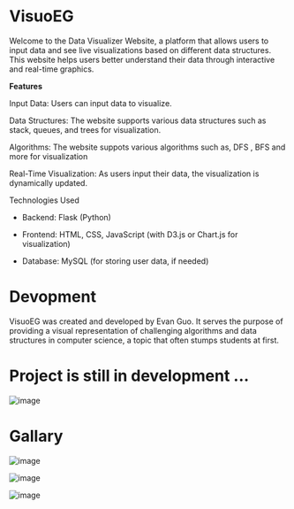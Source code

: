 # VisuoEG

Welcome to the Data Visualizer Website, a platform that allows users to input data and see live visualizations based on different data structures. This website helps users better understand their data through interactive and real-time graphics.

**Features**

Input Data: Users can input data to visualize.

Data Structures: The website supports various data structures such as stack, queues, and trees for visualization.

Algorithms: The website suppots various algorithms such as, DFS , BFS and more for visualization

Real-Time Visualization: As users input their data, the visualization is dynamically updated.

Technologies Used

- Backend: Flask (Python)

- Frontend: HTML, CSS, JavaScript (with D3.js or Chart.js for visualization)

- Database: MySQL (for storing user data, if needed)

# Devopment

VisuoEG was created and developed by Evan Guo. It serves the purpose of providing a visual representation of challenging algorithms and data structures in computer science, a topic that often stumps students at first.

# Project is still in development ...

![image](https://github.com/user-attachments/assets/a3e829c0-3175-4c22-ad72-94a1f18a1d7b)

# Gallary

![image](https://github.com/user-attachments/assets/645d6f2b-fb49-460a-a711-3cbb24fae3d7)

![image](https://github.com/user-attachments/assets/20f2cfa5-71c5-4cfd-ada6-cef16e4609f7)

![image](https://github.com/user-attachments/assets/150c4c00-2b99-432c-aaab-9b44fcc7ec93)





